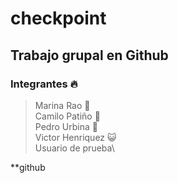 # checkpoint
## Trabajo grupal en Github
### Integrantes :fire:
>Marina Rao :princess:\
>Camilo Patiño :boy:\
>Pedro Urbina :boy:\
>Victor Henriquez :smiley_cat:\
>Usuario de prueba\


**github

